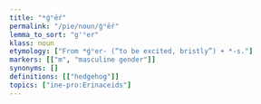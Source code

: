 ```yaml
---
title: "*ǵʰḗr"
permalink: "/pie/noun/ǵʰḗr"
lemma_to_sort: "g'ʰer"
klass: noun
etymology: ["From *ǵʰer- (“to be excited, bristly”) +‎ *-s."]
markers: [["m", "masculine gender"]]
synonyms: []
definitions: [["hedgehog"]]
topics: ["ine-pro:Erinaceids"]
---
```

